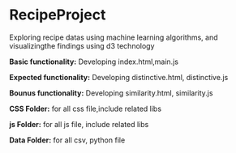 # RecipeProject
Exploring recipe datas using machine learning algorithms, and visualizingthe findings using d3 technology

**Basic functionality:**
  Developing index.html,main.js

**Expected functionality:**
  Developing distinctive.html, distinctive.js

**Bounus functionality:**
  Developing similarity.html, similarity.js

**CSS Folder:** for all css file,include related libs

**js Folder:** for all js file, include related libs

**Data Folder:** for all csv, python file


